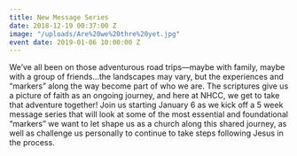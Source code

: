 ```yaml
---
title: New Message Series
date: 2018-12-19 00:37:00 Z
image: "/uploads/Are%20we%20thre%20yet.jpg"
event date: 2019-01-06 10:00:00 Z
---
```


We’ve all been on those adventurous road trips—maybe with family, maybe with a group of friends…the landscapes may vary, but the experiences and “markers” along the way become part of who we are.  The scriptures give us a picture of faith as an ongoing journey, and here at NHCC, we get to take that adventure together!  Join us starting January 6 as we kick off a 5 week message series that will look at some of the most essential and foundational “markers” we want to let shape us as a church along this shared journey, as well as challenge us personally to continue to take steps following Jesus in the process.